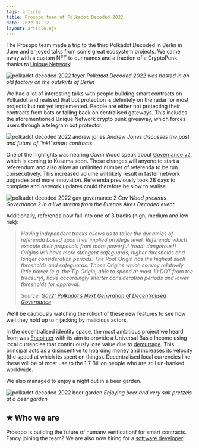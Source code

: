 ```yaml
---
tags: article
title: Prosopo team at Polkadot Decoded 2022
date: 2022-07-12
layout: article.njk
---
```

The Prosopo team made a trip to the third Polkadot Decoded in Berlin in June and enjoyed talks from some great ecosystem projects. We came away with a custom NFT to our names and a fraction of a CryptoPunk thanks to [Unique Network](https://uniquenetwork.io/blog/a-brand-new-nft-drop/)!

<div class="article-image">
<div class="image-container">
<img class="img-fluid"
src="http://localhost:8080/static/decoded_20220629_095702.jpg"
alt="polkadot decoded 2022 foyer">
<i class="caption">Polkadot Decoded 2022 was hosted in an old factory on the outskirts of Berlin</i>
</div>
</div>

We had a lot of interesting talks with people building smart contracts on Polkadot and realised that bot protection is definitely on the radar for most projects but not yet implemented. People are either not protecting their contracts from bots or falling back on centralised gateways. This includes the aforementioned Unique Network crypto punk giveaway, which forces users through a telegram bot protector.

<div class="article-image">
<div class="image-container">
<img class="img-fluid"
src="http://localhost:8080/static/decoded_andrew_jones.jpg"
alt="polkadot decoded 2022 andrew jones">
<i class="caption">Andrew Jones discusses the past and future of `ink!` smart contracts</i>
</div>
</div>


One of the highlights was hearing Gavin Wood speak about [Governance v2](https://github.com/paritytech/polkadot/pull/5205), which is coming to Kusama soon. These changes will anyone to start a referendum and also allow an unlimited number of referenda to be run consecutively. This increased volume will likely result in faster network upgrades and more innovation. Referenda previously took 28 days to complete and network updates could therefore be slow to realise.

<div class="article-image">
<div class="image-container">
<img class="img-fluid"
src="http://localhost:8080/static/decoded_gov2_gav.jpg"
alt="polkadot decoded 2022 gav governance 2">
<i class="caption">Gav Wood presents Governance 2 in a live stream from the Buenos Aires Decoded event</i>
</div>
</div>


Additionally, referenda now fall into one of 3 tracks (high, medium and low risk):

> *Having independent tracks allows us to tailor the dynamics of referenda based upon their implied privilege level. Referenda which execute their proposals from more powerful (read: dangerous!) Origins will have more stringent safeguards, higher thresholds and longer consideration periods. The Root Origin has the highest such thresholds and safeguards. Those Origins which convey relatively little power (e.g. the Tip Origin, able to spend at most 10 DOT from the treasury), have accordingly shorter consideration periods and lower thresholds for approval.*
> 
> *Source: [Gov2: Polkadot’s Next Generation of Decentralised Governance](https://medium.com/polkadot-network/gov2-polkadots-next-generation-of-decentralised-governance-4d9ef657d11b)*

We'll be cautiously watching the rollout of these new features to see how well they hold up to hijacking by malicious actors.

In the decentralised identity space, the most ambitious project we heard from was [Encointer](https://www.youtube.com/watch?v=ZRYvdKx5B-Q) with its aim to provide a Universal Basic Income using local currencies that continuously lose value due to [demurrage](https://en.wikipedia.org/wiki/Demurrage_%28currency%29). This principal acts as a disincentive to hoarding money and increases its velocity (the speed at which its spent on things). Decentralised local currencies like these will be of most use to the 1.7 Billion people who are still un-banked worldwide.

We also managed to enjoy a night out in a beer garden.

<div class="article-image">
<div class="image-container">
<img class="img-fluid"
src="http://localhost:8080/static/decoded_beer_garden.jpg"
alt="polkadot decoded 2022 beer garden">
<i class="caption">Enjoying beer and very salt pretzels at a beer garden</i>
</div>
</div>

## <span class="tickwhite">✭</span> Who we are

Prosopo is building the future of humanv verificationf for smart contracts. Fancy joining the team? We are also now hiring for
a [software developer](/articles/prosopo-software-engineer-developer)!

